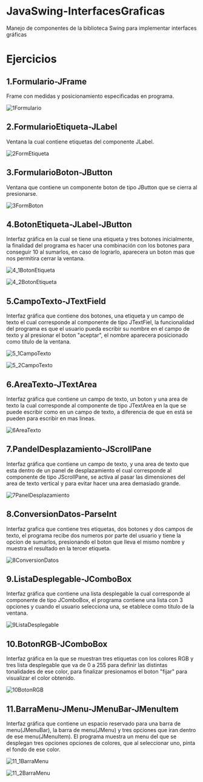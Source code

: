 # JavaSwing-InterfacesGraficas
Manejo de componentes de la biblioteca Swing para implementar interfaces gráficas

# Ejercicios

## 1.Formulario-JFrame

Frame con medidas y posicionamiento especificadas en programa.

![1Formulario](https://user-images.githubusercontent.com/99112892/204202753-647d2c3f-76d8-455a-9811-5812b831031a.png)


## 2.FormularioEtiqueta-JLabel

Ventana la cual contiene etiquetas del componente JLabel.

![2FormEtiqueta](https://user-images.githubusercontent.com/99112892/204694964-8d15fc36-99ac-4cf0-be9b-b09749e4bc4b.png)


## 3.FormularioBoton-JButton

Ventana que contiene un componente boton de tipo JButton que se cierra al presionarse.

![3FormBoton](https://user-images.githubusercontent.com/99112892/204695475-2daca4bb-20b9-42b5-bb65-c9e187298418.png)


## 4.BotonEtiqueta-JLabel-JButton

Interfaz gráfica en la cual se tiene una etiqueta y tres botones inicialmente, la finalidad del programa es hacer una combinación con los botones para conseguir 10 al sumarlos, en caso de lograrlo, aparecera un boton mas que nos permitira cerrar la ventana.

![4_1BotonEtiqueta](https://user-images.githubusercontent.com/99112892/204697652-ca9f0245-d3f1-417f-ba68-15016eb6e2f5.png)

![4_2BotonEtiqueta](https://user-images.githubusercontent.com/99112892/204697669-4077fd5b-656b-469e-bed6-7de6397b2ac1.png)


## 5.CampoTexto-JTextField

Interfaz gráfica que contiene dos botones, una etiqueta y un campo de texto el cual corresponde al componente de tipo JTextFiel, la funcionalidad del programa es que el usuario pueda escribir su nombre en el campo de texto y al presionar el boton "aceptar", el nombre aparecera posicionado como titulo de la ventana.

![5_1CampoTexto](https://user-images.githubusercontent.com/99112892/204698953-59652eb9-dc58-4415-82db-2d57240a0414.png)

![5_2CampoTexto](https://user-images.githubusercontent.com/99112892/204698969-b92a27ee-dc5a-4ba5-a39a-d27b157298e8.png)


## 6.AreaTexto-JTextArea
 
Interfaz gráfica que contiene un campo de texto, un boton y una area de texto la cual corresponde al componente de tipo JTextArea en la que se puede escribir como en un campo de texto, a diferencia de que en está se pueden para escribir en mas lineas.

![6AreaTexto](https://user-images.githubusercontent.com/99112892/204712371-ef18235d-1183-4c86-bcec-8d5fafc2b19b.png)


## 7.PandelDesplazamiento-JScrollPane

Interfaz gráfica que contiene un campo de texto, y una area de texto que esta dentro de un panel de desplazamiento el cual corresponde al componente de tipo JScrollPane, se activa al pasar las dimensiones del area de texto vertical y para evitar hacer una area demasiado grande.

![7PanelDesplazamiento](https://user-images.githubusercontent.com/99112892/204713582-992ea1ea-2fbb-49ac-9d5b-bba94bbdbac0.png)


## 8.ConversionDatos-ParseInt

Interfaz grafica que contiene tres etiquetas, dos botones y dos campos de texto, el programa recibe dos numeros por parte del usuario y tiene la opcion de sumarlos, presionando el boton que lleva el mismo nombre y muestra el resultado en la tercer etiqueta.

![8ConversionDatos](https://user-images.githubusercontent.com/99112892/204715212-80317805-2c40-42f3-bd40-b15381707561.png)


## 9.ListaDesplegable-JComboBox

Interfaz gráfica que contiene una lista desplegable la cual corresponde al componente de tipo JComboBox, el programa contiene una lista con 3 opciones y cuando el usuario selecciona una, se etablece como titulo de la ventana.

![9ListaDesplegable](https://user-images.githubusercontent.com/99112892/204716208-a19c8eb5-89ae-47bd-826c-33822b7d30fa.png)


## 10.BotonRGB-JComboBox

Interfaz gráfica en la que se muestran tres etiquetas con los colores RGB y tres lista desplegable que va de 0 a 255 para definir las distintas tonalidades de ese color, para finalizar presionamos el boton "fijar" para visualizar el color obtenido.

![10BotonRGB](https://user-images.githubusercontent.com/99112892/204717118-fda8ba83-32d2-4d13-a430-e2e64c567661.png)


## 11.BarraMenu-JMenu-JMenuBar-JMenuItem

Interfaz gráfica que contiene un espacio reservado para una barra de menu(JMenuBar), la barra de menu(JMenu) y tres opciones que iran dentro de ese menu(JMenuItem). El programa muestra un menu del que se desplegan tres opciones opciones de colores, que al seleccionar uno, pinta el fondo de ese color.

![11_1BarraMenu](https://user-images.githubusercontent.com/99112892/204718682-6ebb8996-692a-4444-a194-435901d5970e.png)

![11_2BarraMenu](https://user-images.githubusercontent.com/99112892/204718698-a8ebdded-e64a-4d73-a782-599d6f5dd213.png)


